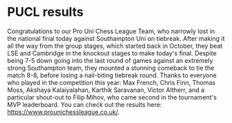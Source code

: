 # PUCL results

Congratulations to our Pro Uni Chess League Team, who narrowly lost in the national final today against Southampton Uni on tiebreak. After making it all the way from the group stages, which started back in October, they beat LSE and Cambridge in the knockout stages to make today's final. Despite being 7-5 down going into the last round of games against an extremely strong Southampton team, they mounted a stunning comeback to tie the match 8-8, before losing a nail-biting tiebreak round. Thanks to everyone who played in the competition this year: Max French, Chris Finn, Thomas Moss, Akshaya Kalaiyalahan, Karthik Saravanan, Victor Altherr, and a particular shout-out to Filip Mihov, who came second in the tournament's MVP leaderboard. You can check out the results here: https://www.prounichessleague.co.uk/.